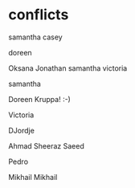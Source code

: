# conflicts
samantha casey

doreen

Oksana
Jonathan
samantha
victoria


samantha

Doreen Kruppa! :-)



Victoria

DJordje 

Ahmad Sheeraz Saeed

Pedro


























































































Mikhail
Mikhail
